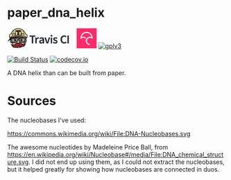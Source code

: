 # paper_dna_helix

[![Travis CI logo](TravisCI.png)](https://travis-ci.org)
![Whitespace](Whitespace.png)
[![Codecov logo](Codecov.png)](https://www.codecov.io)
[![gplv3](http://www.gnu.org/graphics/gplv3-88x31.png)](http://www.gnu.org/licenses/gpl.html)

[![Build Status](https://travis-ci.org/richelbilderbeek/paper_dna_helix.svg?branch=master)](https://travis-ci.org/richelbilderbeek/paper_dna_helix)
[![codecov.io](https://codecov.io/github/richelbilderbeek/paper_dna_helix/coverage.svg?branch=master)](https://codecov.io/github/richelbilderbeek/paper_dna_helix?branch=master)

A DNA helix than can be built from paper.

# Sources

The nucleobases I've used:

https://commons.wikimedia.org/wiki/File:DNA-Nucleobases.svg

The awesome nucleotides by Madeleine Price Ball, from https://en.wikipedia.org/wiki/Nucleobase#/media/File:DNA_chemical_structure.svg. I did not end
up using them, as I could not extract the nucleobases, but it helped greatly for showing how nucleobases are connected in duos.